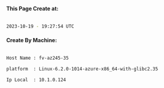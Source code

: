 
   
#### This Page Create at:

```bash

2023-10-19 - 19:27:54 UTC

```

#### Create By Machine:

```bash

Host Name : fv-az245-35

platform  : Linux-6.2.0-1014-azure-x86_64-with-glibc2.35

Ip Local  : 10.1.0.124

```

